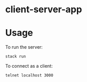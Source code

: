 # client-server-app

# Usage

To run the server:

`stack run`

To connect as a client:

`telnet localhost 3000`